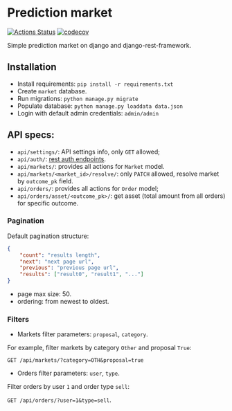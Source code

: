 # Prediction market

[![Actions Status](https://github.com/AverHLV/prediction-market/workflows/tests/badge.svg)](https://github.com/AverHLV/prediction-market/actions) [![codecov](https://codecov.io/gh/AverHLV/prediction-market/branch/dev/graph/badge.svg?token=IqTC5VfkNe)](https://codecov.io/gh/AverHLV/prediction-market)

Simple prediction market on django and django-rest-framework.

## Installation
- Install requirements: `pip install -r requirements.txt`
- Create `market` database.
- Run migrations: `python manage.py migrate`
- Populate database: `python manage.py loaddata data.json`
- Login with default admin credentials: `admin/admin`

## API specs:
* `api/settings/`: API settings info, only `GET` allowed;
* `api/auth/`: [rest auth endpoints](https://django-rest-auth.readthedocs.io/en/latest/api_endpoints.html).
* `api/markets/`: provides all actions for `Market` model.
* `api/markets/<market_id>/resolve/`: only `PATCH` allowed, resolve market by `outcome_pk` field.
* `api/orders/`: provides all actions for `Order` model;
* `api/orders/asset/<outcome_pk>/`: get asset (total amount from all orders) for specific outcome.

### Pagination

Default pagination structure:
```json
{
    "count": "results length",
    "next": "next page url",
    "previous": "previous page url",
    "results": ["result0", "result1", "..."]
}
```

* page max size: 50.
* ordering: from newest to oldest.

### Filters

- Markets filter parameters: `proposal`, `category`.

For example, filter markets by category `Other` and proposal `True`:

`GET /api/markets/?category=OTH&proposal=true`

- Orders filter parameters: `user`, `type`.

Filter orders by user `1` and order type `sell`:

`GET /api/orders/?user=1&type=sell`.